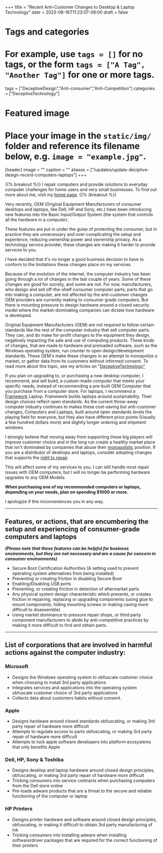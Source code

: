+++
title = "Recent Anti-Customer Changes to Desktop & Laptop Technology"
date = 2023-08-16T11:23:07-08:00
draft = false
# Tags and categories
# For example, use `tags = []` for no tags, or the form `tags = ["A Tag", "Another Tag"]` for one or more tags.
tags = ["DeceptiveDesign","Anti-consumer","Anti-Competition"]
categories = ["DeceptiveTechnology"]

# Featured image
# Place your image in the `static/img/` folder and reference its filename below, e.g. `image = "example.jpg"`.
[header]
image = ""
caption = ""
aliases = ["/updates/update-deciptive-design-recent-computers-laptops"]
+++

{{% breakout %}}
I repair computers and provide solutions to everyday computer challenges for home users and very small businesses. To find out more about me, visit my [home page](https://scottrlarson.com). 
{{% /breakout %}}

Very recently, OEM (Original Equipment Manufacturers of consumer desktops and laptops, like Dell, HP and Sony, etc.) have been introducing new features into the Basic Input/Output System (the system that controls all the hardware in a computer).

These features are put in under the guise of protecting the consumer, but in practice they are unnecessary and over-complicating the setup and experience, reducing ownership power and ownership privacy. As a technology service provider, these changes are making it harder to provide services to you.

I have decided that it's no longer a good business decision to have to conform to the limitations these changes place on my services.

Because of the evolution of the internet, the computer industry has been going through a lot of changes in the last couple of years. Some of these changes are good for society, and some are not. For now, manufacturers, who design and sell off-the-shelf consumer computer parts, parts that go into making a computer, are not affected by the anti-customer changes OEM providers are currently making to consumer grade computers. But there is mounting pressure to design hardware around a closed security model where the market-dominating companies can dictate how hardware is developed.

Original Equipment Manufacturers (OEM) are not required to follow certain standards like the rest of the computer industry that sell computer parts. They can, and do make for-profit changes to the equipment they design, negatively impacting the sale and use of computing products. These kinds of changes, that are made to hardware and preloaded software, such as the Windows operating system, run counter to open design/development standards. These OEM's make these changes in an attempt to monopolize a market, or gather data from its customers without informed consent. To read more about this topic, see my articles on "<a href="https://www.scottrlarson.com/categories/deceptivetechnology/">DeceptiveTechnology"</a>

If you plan on upgrading to, or purchasing a new desktop computer, I recommend, and will build, a custom-made computer that meets your specific needs, instead of recommending a pre-built OEM Computer that you purchase from a computer store. For laptops, I recommend a [Framework](https://frame.work/) Laptop. Framework builds laptops around sustainability. Their design choices reflect open standards. As the current throw-away computer industry continues to makes these cost-saving but anti-customer changes, Computers and Laptops, built around open standards levels the playing field for everyone, but they also have different price points (Usually a few hundred dollars more) and slightly longer ordering and shipment windows. 

I strongly believe that moving away from supporting these big players will improve customer choice and in the long run create a healthy market place that isn't dominated by companies that abuse their [monopolistic](https://www.endcreativemonopolies.com/) position. If you are a distributor of desktops and laptops, consider adopting changes that supports the [right to repair](https://repair.org). 

This will affect some of my services to you. I can still handle most repair issues with OEM computers, but I will no longer be performing hardware upgrades to any OEM Models.

**When purchasing one of my recommended computers or laptops, depending on your needs, plan on spending $1000 or more.**

I apologize if this inconveniences you in any way.

---

## Features, or actions, that are encumbering the setup and experiencing of consumer-grade computers and laptops
***(Please note that these features can be helpful for business environments, but they are not necessary and are a cause for concern in consumer environments)***

- Secure Boot Certification Authorities (A setting used to prevent operating system alternatives from being installed)
- Preventing or creating friction in disabling Secure Boot
- Enabling/Disabling USB ports
- Preventing, or creating friction in detection of aftermarket parts
- Any physical system design characteristic which prevents, or creates friction in repairing, replacing or upgrading components (using glue to mount components, hiding mounting screws or making casing more difficult to disassemble).
- Using market dominance to pressure repair shops, or third party component manufacturers to abide by anti-competitive practices by making it more difficult to find and obtain parts.

---

## List of corporations that are involved in harmful actions against the computer industry:

### Microsoft
- Designs the Windows operating system to obfuscate customer choice when choosing to install 3rd party applications
- Integrates services and applications into the operating system obfuscate customer choice of 3rd party applications
- Collects data about customers habits without consent.

### Apple
- Designs hardware around closed standards obfuscating, or making 3rd party repair of hardware more difficult
- Attempts to regulate access to parts obfuscating, or making 3rd party repair of hardware more difficult
- Attempts to lock apple software developers into platform ecosystems that only benefits Apple

### Dell, HP, Sony & Toshiba
- Designs desktop and laptop hardware around closed design principles, obfuscating, or making 3rd party repair of hardware more difficult
- Tricking consumers into service contracts when purchasing computers from the Dell store online
- Pre-loads adware products that are a threat to the secure and reliable functioning of the computer or laptop

### HP Printers
- Designs printer hardware and software around closed design principles, obfuscating, or making it difficult to obtain 3rd party manufacturing of ink
- Tricking consumers into installing adware when installing software/driver packages that are required for the correct functioning of their printers
